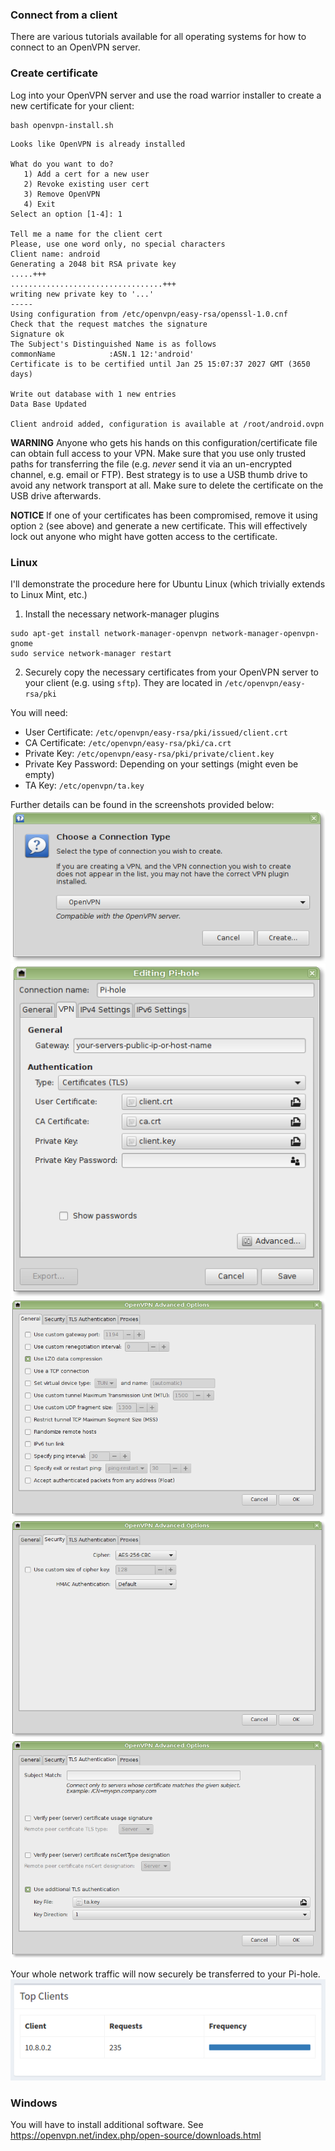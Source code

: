 ### Connect from a client
There are various tutorials available for all operating systems for how to connect to an OpenVPN server.

### Create certificate
Log into your OpenVPN server and use the road warrior installer to create a new certificate for your client:
```
bash openvpn-install.sh 
```

```
Looks like OpenVPN is already installed

What do you want to do?
   1) Add a cert for a new user
   2) Revoke existing user cert
   3) Remove OpenVPN
   4) Exit
Select an option [1-4]: 1

Tell me a name for the client cert
Please, use one word only, no special characters
Client name: android
Generating a 2048 bit RSA private key
.....+++
..................................+++
writing new private key to '...'
-----
Using configuration from /etc/openvpn/easy-rsa/openssl-1.0.cnf
Check that the request matches the signature
Signature ok
The Subject's Distinguished Name is as follows
commonName            :ASN.1 12:'android'
Certificate is to be certified until Jan 25 15:07:37 2027 GMT (3650 days)

Write out database with 1 new entries
Data Base Updated

Client android added, configuration is available at /root/android.ovpn
```

**WARNING** Anyone who gets his hands on this configuration/certificate file can obtain full access to your VPN. Make sure that you use only trusted paths for transferring the file (e.g. *never* send it via an un-encrypted channel, e.g. email or FTP). Best strategy is to use a USB thumb drive to avoid any network transport at all. Make sure to delete the certificate on the USB drive afterwards.

**NOTICE** If one of your certificates has been compromised, remove it using option `2` (see above) and generate a new certificate. This will effectively lock out anyone who might have gotten access to the certificate.

### Linux
I'll demonstrate the procedure here for Ubuntu Linux (which trivially extends to Linux Mint, etc.)

1. Install the necessary network-manager plugins
```
sudo apt-get install network-manager-openvpn network-manager-openvpn-gnome
sudo service network-manager restart
```

2. Securely copy the necessary certificates from your OpenVPN server to your client (e.g. using `sftp`). They are located in `/etc/openvpn/easy-rsa/pki`

You will need:

* User Certificate: `/etc/openvpn/easy-rsa/pki/issued/client.crt`
* CA Certificate: `/etc/openvpn/easy-rsa/pki/ca.crt`
* Private Key: `/etc/openvpn/easy-rsa/pki/private/client.key`
* Private Key Password: Depending on your settings (might even be empty)
* TA Key: `/etc/openvpn/ta.key`

Further details can be found in the screenshots provided below:
![](NetworkManager3.png)
![](NetworkManager4.png)
![](NetworkManager5.png)
![](NetworkManager6.png)
![](NetworkManager7.png)

Your whole network traffic will now securely be transferred to your Pi-hole.
![](VPNclients.png)

### Windows

You will have to install additional software. See https://openvpn.net/index.php/open-source/downloads.html